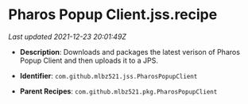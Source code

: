 # Pharos Popup Client.jss.recipe

_Last updated 2021-12-23 20:01:49Z_

- **Description**: Downloads and packages the latest verison of Pharos Popup Client and then uploads it to a JPS.

- **Identifier**: `com.github.mlbz521.jss.PharosPopupClient`

- **Parent Recipes**: `com.github.mlbz521.pkg.PharosPopupClient`
